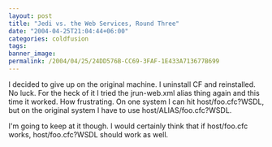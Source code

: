 ```yaml
---
layout: post
title: "Jedi vs. the Web Services, Round Three"
date: "2004-04-25T21:04:44+06:00"
categories: coldfusion 
tags: 
banner_image: 
permalink: /2004/04/25/24DD576B-CC69-3FAF-1E433A713677B699
---
```


I decided to give up on the original machine. I uninstall CF and reinstalled. No luck. For the heck of it I tried the jrun-web.xml alias thing again and this time it worked. How frustrating. On one system I can hit host/foo.cfc?WSDL, but on the original system I have to use host/ALIAS/foo.cfc?WSDL.

I'm going to keep at it though. I would certainly think that if host/foo.cfc works, host/foo.cfc?WSDL should work as well.